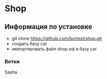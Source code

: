 # Shop



## Информация по установке	
- git clone https://github.com/burtest/shop.git
- создать базу car
- импортировать файл shop.sql в базу car


### Ветки
Sasha

